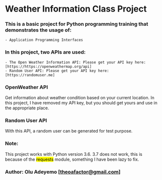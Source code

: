 # Weather Information Class Project

### This is a basic project for Python programming training that demonstrates the usage of: 
	- Application Programming Interfaces

### In this project, two APIs are used: 
	- The Open Weather Information API: Please get your API key here: [https://https://openweathermap.org/api]
	- Random User API: Please get your API key here: [https://randomuser.me]


### OpenWeather API
Get information about weather condition based on your current location. In this project, I have removed my API key, but you should get yours and use in the appropriate place.

### Random User API
With this API, a random user can be generated for test purpose. 


### Note:
This project works with Python version 3.6. 3.7 does not work, this is because of the <mark>requests</mark> module, something I have been lazy to fix. 

### Author: Olu Adeyemo [theoafactor@gmail.com]
